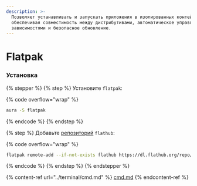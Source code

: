 ```yaml
---
description: >-
  Позволяет устанавливать и запускать приложения в изолированных контейнерах,
  обеспечивая совместимость между дистрибутивами, автоматическое управление
  зависимостями и безопасное обновление.
---
```


# Flatpak



### Установка

{% stepper %}
{% step %}
Установите `flatpak`:

{% code overflow="wrap" %}
```bash
aura -S flatpak
```
{% endcode %}
{% endstep %}

{% step %}
Добавьте [репозиторий](https://flathub.org/ru) `flathub`:

{% code overflow="wrap" %}
```bash
flatpak remote-add --if-not-exists flathub https://dl.flathub.org/repo/flathub.flatpakrepo
```
{% endcode %}
{% endstep %}
{% endstepper %}



{% content-ref url="../terminal/cmd.md" %}
[cmd.md](../terminal/cmd.md)
{% endcontent-ref %}
